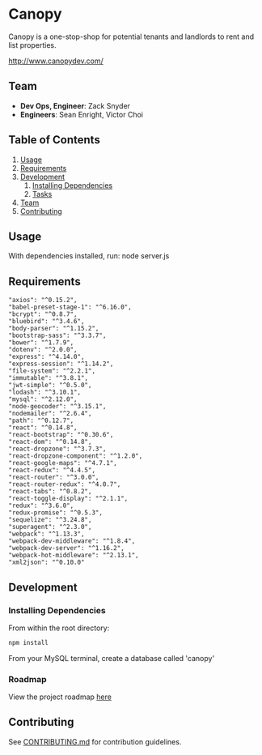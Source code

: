 # Canopy

Canopy is a one-stop-shop for potential tenants and landlords to rent and list properties.

http://www.canopydev.com/

## Team

  - __Dev Ops, Engineer__: Zack Snyder
  - __Engineers__: Sean Enright, Victor Choi

## Table of Contents

1. [Usage](#Usage)
1. [Requirements](#requirements)
1. [Development](#development)
    1. [Installing Dependencies](#installing-dependencies)
    1. [Tasks](#tasks)
1. [Team](#team)
1. [Contributing](#contributing)

## Usage

With dependencies installed, run:
node server.js



## Requirements


    "axios": "^0.15.2",
    "babel-preset-stage-1": "^6.16.0",
    "bcrypt": "^0.8.7",
    "bluebird": "^3.4.6",
    "body-parser": "^1.15.2",
    "bootstrap-sass": "^3.3.7",
    "bower": "^1.7.9",
    "dotenv": "^2.0.0",
    "express": "^4.14.0",
    "express-session": "^1.14.2",
    "file-system": "^2.2.1",
    "immutable": "^3.8.1",
    "jwt-simple": "^0.5.0",
    "lodash": "^3.10.1",
    "mysql": "^2.12.0",
    "node-geocoder": "^3.15.1",
    "nodemailer": "^2.6.4",
    "path": "^0.12.7",
    "react": "^0.14.8",
    "react-bootstrap": "^0.30.6",
    "react-dom": "^0.14.8",
    "react-dropzone": "^3.7.3",
    "react-dropzone-component": "^1.2.0",
    "react-google-maps": "^4.7.1",
    "react-redux": "^4.4.5",
    "react-router": "^3.0.0",
    "react-router-redux": "^4.0.7",
    "react-tabs": "^0.8.2",
    "react-toggle-display": "^2.1.1",
    "redux": "^3.6.0",
    "redux-promise": "^0.5.3",
    "sequelize": "^3.24.8",
    "superagent": "^2.3.0",
    "webpack": "^1.13.3",
    "webpack-dev-middleware": "^1.8.4",
    "webpack-dev-server": "^1.16.2",
    "webpack-hot-middleware": "^2.13.1",
    "xml2json": "^0.10.0"


## Development

### Installing Dependencies

From within the root directory:

```sh
npm install
```


From your MySQL terminal, create a database called 'canopy'

### Roadmap

View the project roadmap [here](https://github.com/zsnydr/Canopy/issues)


## Contributing

See [CONTRIBUTING.md](CONTRIBUTING.md) for contribution guidelines.
